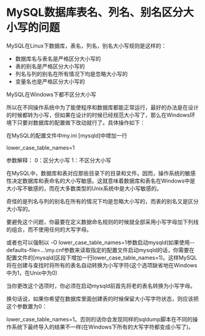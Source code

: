 # MySQL数据库表名、列名、别名区分大小写的问题

MySQL在Linux下数据库，表名，列名，别名大小写规则是这样的：

* 数据库名与表名是严格区分大小写的
* 表的别名是严格区分大小写的
* 列名与列的别名在所有情况下均是忽略大小写的
* 变量名也是严格区分大小写的



MySQL在Windows下都不区分大小写



所以在不同操作系统中为了能使程序和数据库都能正常运行，最好的办法是在设计的时候都转为小写，但如果在设计的时候已经规范大小写了，那么在Windows环境下只要对数据库的配置做下改动就行了。具体操作如下：

在MySQL的配置文件中my.ini \[mysqld\]中增加一行

lower\_case\_table\_names=1

参数解释：
0：区分大小写
1：不区分大小写

在MySQL中，数据库和表对应那些目录下的目录和文件。因而，操作系统的敏感性决定数据库和表命名的大小写敏感。这就意味着数据库和表名在Windows中是大小写不敏感的，而在大多数类型的Unix系统中是大小写敏感的。

奇怪的是列名与列的别名在所有的情况下均是忽略大小写的，而表的别名又是区分大小写的。

要避免这个问题，你最要在定义数据命名规则的时候就全部采用小写字母加下列线的组合，而不使用任何的大写字母。

或者也可以强制以 -O lower\_case\_table\_names=1参数启动mysqld(如果使用--defaults-file=...\my.cnf参数来读取指定的配置文件启动mysqld的话，你需要在配置文件的[mysqld]区段下增加一行lower_case_table_names=1)。这样MySQL将在创建与查找时将所有的表名自动转换为小写字符(这个选项缺省地在Windows中为1，在Unix中为0)

当你更改这个选项时，你必须在启动mysqld前首先将老的表名转换为小写字母。

换句话说，如果你希望在数据库里面创建表的时候保留大小写字符状态，则应该把这个参数置为0：

   lower\_case\_table\_names=1。否则的话你会发现同样的sqldump脚本在不同的操作系统下最终导入的结果不一样(在Windows下所有的大写字符都变成小写了)。


 



